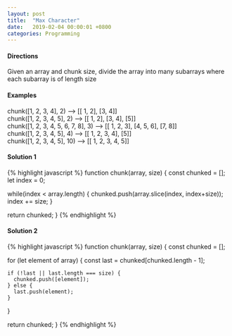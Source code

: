 ```yaml
---
layout: post
title:  "Max Character"
date:   2019-02-04 00:00:01 +0800
categories: Programming
---
```



#### Directions
Given an array and chunk size, divide the array into many subarrays where each subarray is of length size

#### Examples
chunk([1, 2, 3, 4], 2) --> [[ 1, 2], [3, 4]] <br/>
chunk([1, 2, 3, 4, 5], 2) --> [[ 1, 2], [3, 4], [5]] <br/>
chunk([1, 2, 3, 4, 5, 6, 7, 8], 3) --> [[ 1, 2, 3], [4, 5, 6], [7, 8]] <br/>
chunk([1, 2, 3, 4, 5], 4) --> [[ 1, 2, 3, 4], [5]] <br/>
chunk([1, 2, 3, 4, 5], 10) --> [[ 1, 2, 3, 4, 5]] <br/>

#### Solution 1
{% highlight javascript %}
function chunk(array, size) {
  const chunked = [];
  let index = 0;

  while(index < array.length) {
    chunked.push(array.slice(index, index+size));
    index += size;
  }

  return chunked;
}
{% endhighlight %}



#### Solution 2
{% highlight javascript %}
function chunk(array, size) {
  const chunked = [];

  for (let element of array) {
    const last = chunked[chunked.length - 1];

    if (!last || last.length === size) {
      chunked.push([element]);
    } else {
      last.push(element);
    }
  }

  return chunked;
}
{% endhighlight %}

